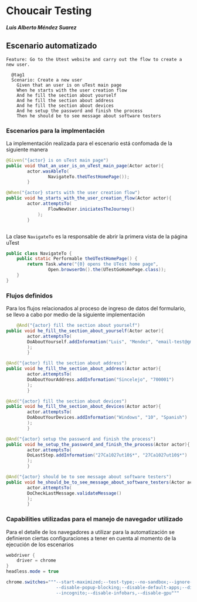 # Choucair Testing
##### Luis Alberto Méndez Suarez

## Escenario automatizado

```Gherkin
Feature: Go to the Utest website and carry out the flow to create a new user.

  @tag1
  Scenario: Create a new user
    Given that an user is on uTest main page
    When he starts with the user creation flow
    And he fill the section about yourself
    And he fill the section about address
    And he fill the section about devices
    And he setup the password and finish the process
    Then he should be to see message about software testers
```

### Escenarios para la implmentación
La implementación realizada para el escenario está confomada de la siguiente manera 
```java
@Given("{actor} is on uTest main page")
public void that_an_user_is_on_uTest_main_page(Actor actor){
        actor.wasAbleTo(
                NavigateTo.theUTestHomePage());
        }

@When("{actor} starts with the user creation flow")
public void he_starts_with_the_user_creation_flow(Actor actor){
        actor.attemptsTo(
                FlowNewUser.iniciatesTheJourney()
            );
        }



```

La clase `NavigateTo` es la responsable de abrir la primera vista de la página uTest
```java
public class NavigateTo {
    public static Performable theUTestHomePage() {
        return Task.where("{0} opens the UTest home page",
                Open.browserOn().the(UTestGoHomePage.class));
    }
}
```


### Flujos definidos
Para los flujos relacionados al proceso de ingreso de datos del formulario, se llevo a cabo por medio de la siguiente implementación

```java
    @And("{actor} fill the section about yourself")
public void he_fill_the_section_about_yourself(Actor actor){
        actor.attemptsTo(
        DoAboutYourself.addInformation("Luis", "Mendez", "email-test@gmail.com")
        );
        }

@And("{actor} fill the section about address")
public void he_fill_the_section_about_address(Actor actor){
        actor.attemptsTo(
        DoAboutYourAddress.addInformation("Sincelejo", "700001")
        );
        }

@And("{actor} fill the section about devices")
public void he_fill_the_section_about_devices(Actor actor){
        actor.attemptsTo(
        DoAboutYourDevices.addInformation("Windows", "10", "Spanish")
        );
        }

@And("{actor} setup the password and finish the process")
public void he_setup_the_password_and_finish_the_process(Actor actor){
        actor.attemptsTo(
        DoLastStep.addInformation("27Ca1027ut10$*", "27Ca1027ut10$*")
        );
        }

@And("{actor} should be to see message about software testers")
public void he_should_be_to_see_message_about_software_testers(Actor actor){
        actor.attemptsTo(
        DoCheckLastMessage.validateMessage()
        );
        }
```
### Capabilities utilizadas para el manejo de navegador utilizado
Para el detalle de los navegadores a utilizar para la automatización se definieron ciertas configuraciones a tener en cuenta al momento de la ejecución de los escenarios
```java
webdriver {
    driver = chrome
}
headless.mode = true

chrome.switches="""--start-maximized;--test-type;--no-sandbox;--ignore-certificate-errors;
                   --disable-popup-blocking;--disable-default-apps;--disable-extensions-file-access-check;
                   --incognito;--disable-infobars,--disable-gpu"""

```
